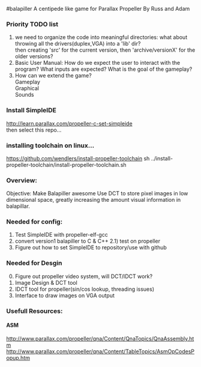 #balapiller
A centipede like game for Parallax Propeller By Russ and Adam    

### Priority TODO list
1) we need to organize the code into meaningful directories:
		what about throwing all the drivers(duplex,VGA) into a 'lib' dir?  
		then creating 'src' for the current version, then 'archive/versionX' for the older versions?     
2) Basic User Manual: How do we expect the user to interact with the 
program? What inputs are expected? What is the goal of the gameplay?    
3) How can we extend the game?    
		Gameplay     
		Graphical     
		Sounds    



### Install SimpleIDE
http://learn.parallax.com/propeller-c-set-simpleide    
then select this repo...

### installing toolchain on linux...
https://github.com/wendlers/install-propeller-toolchain
sh ../install-propeller-toolchain/install-propeller-toolchain.sh


### Overview:
Objective: Make Balapiller awesome
Use DCT to store pixel images in low dimensional space, greatly
increasing the amount visual information in balapillar.    

### Needed for config:
1) Test SimpleIDE with propeller-elf-gcc
2) convert version1 balapiller to C & C++
   2.1) test on propeller
3) Figure out how to set SimpleIDE to repository/use with github

### Needed for Desgin
0) Figure out propeller video system, will DCT/IDCT work?
1) Image Design & DCT tool    
2) IDCT tool for propeller(sin/cos lookup, threading issues)      
3) Interface to draw images on VGA output    


### Usefull Resources:
#### ASM
http://www.parallax.com/propeller/qna/Content/QnaTopics/QnaAssembly.htm
http://www.parallax.com/propeller/qna/Content/TableTopics/AsmOpCodesPopup.htm



